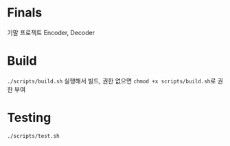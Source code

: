 # Finals
기말 프로젝트 Encoder, Decoder

# Build
`./scripts/build.sh` 실행해서 빌드, 권한 없으면 `chmod +x scripts/build.sh`로 권한 부여

# Testing
`./scripts/test.sh`
